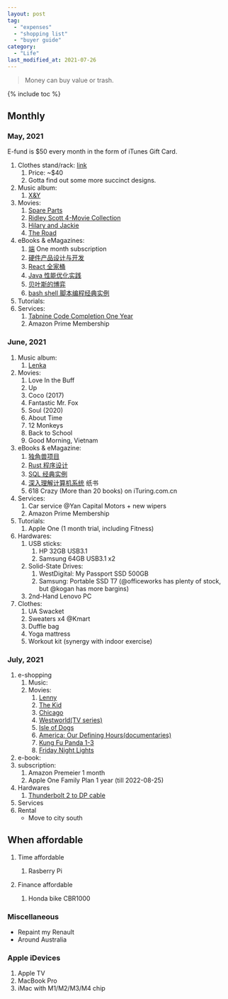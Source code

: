 ```yaml
---
layout: post
tag:
  - "expenses"
  - "shopping list"
  - "buyer guide"
category:
  - "Life"
last_modified_at: 2021-07-26
---
```


> Money can buy value or trash.

{% include toc %}

## Monthly

### May, 2021

E-fund is $50 every month in the form of iTunes Gift Card.

1. Clothes stand/rack: [link](https://d.pr/F9IL2m)
   1. Price: ~$40
   2. Gotta find out some more succinct designs.
2. Music album:
   1. [X&Y](https://music.apple.com/us/album/x-y/1123076757)
3. Movies:
   1. [Spare Parts](https://itunes.apple.com/us/movie/spare-parts/id955041500?ign-mpt=uo%3D2)
   2. [Ridley Scott 4-Movie Collection](https://itunes.apple.com/us/movie-collection/ridley-scott-4-movie-collection/id1496413311?ign-mpt=uo%3D4)
   3. [Hilary and Jackie](https://itunes.apple.com/us/movie/hilary-and-jackie/id437292270)
   4. [The Road](https://tv.apple.com/us/movie/the-road/umc.cmc.61hv56z41mrkshnxjmsxffqt9)
4. eBooks & eMagazines:
   1. [端](https://theinitium.com) One month subscription
   2. [硬件产品设计与开发](https://www.ituring.com.cn/book/1597)
   3. [React 全家桶](https://www.ituring.com.cn/book/2673)
   4. [Java 性能优化实践](https://www.ituring.com.cn/book/2085)
   5. [贝叶斯的博弈](https://www.ituring.com.cn/book/2691)
   6. [bash shell 脚本编程经典实例](https://www.ituring.com.cn/book/2587)
5. Tutorials:
6. Services:
   1. [Tabnine Code Completion One Year](https://www.tabnine.com)
   2. Amazon Prime Membership

### June, 2021

1. Music album:
   1. [Lenka](https://music.apple.com/us/album/lenka-expanded-edition/1460863383)
2. Movies:
   1. Love In the Buff
   2. Up
   3. Coco (2017)
   4. Fantastic Mr. Fox
   5. Soul (2020)
   6. About Time
   7. 12 Monkeys
   8. Back to School
   9. Good Morning, Vietnam
3. eBooks & eMagazine:
   1. [独角兽项目](https://www.ituring.com.cn/book/2881)
   2. [Rust 程序设计](https://www.ituring.com.cn/book/2101)
   3. [SQL 经典实例](https://www.ituring.com.cn/book/1691)
   4. [深入理解计算机系统](https://book.douban.com/subject/26912767/) 纸书
   5. 618 Crazy (More than 20 books) on iTuring.com.cn
4. Services:
   1. Car service @Yan Capital Motors + new wipers
   2. Amazon Prime Membership
5. Tutorials:
   1. Apple One (1 month trial, including Fitness)
6. Hardwares:
   1. USB sticks:
      1. HP 32GB USB3.1
      2. Samsung 64GB USB3.1 x2
   2. Solid-State Drives:
      1. WestDigital: My Passport SSD 500GB
      2. Samsung: Portable SSD T7 (@officeworks has plenty of stock, but @kogan has more bargins)
   3. 2nd-Hand Lenovo PC
7. Clothes:
   1. UA Swacket
   2. Sweaters x4 @Kmart
   3. Duffle bag
   4. Yoga mattress
   5. Workout kit (synergy with indoor exercise)

### July, 2021

1. e-shopping
   1. Music:
   2. Movies:
      1. [Lenny]()
      2. [The Kid]()
      3. [Chicago]()
      4. [Westworld(TV series)]()
      5. [Isle of Dogs]()
      6. [America: Our Defining Hours(documentaries)]()
      7. [Kung Fu Panda 1-3]()
      8. [Friday Night Lights]()
2. e-book:
3. subscription:
   1. Amazon Premeier 1 month
   2. Apple One Family Plan 1 year (till 2022-08-25)
4. Hardwares
   1. [Thunderbolt 2 to DP cable]()
5. Services
6. Rental
   - Move to city south

## When affordable

1. Time affordable

   1. Rasberry Pi

2. Finance affordable
   1. Honda bike CBR1000

### Miscellaneous

- Repaint my Renault
- Around Australia

### Apple iDevices

1. Apple TV
2. MacBook Pro
3. iMac with M1/M2/M3/M4 chip
